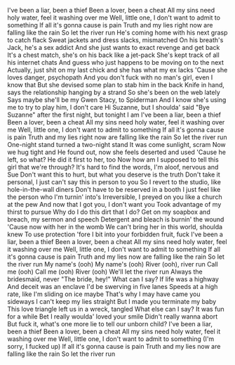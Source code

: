 I've been a liar, been a thief
Been a lover, been a cheat
All my sins need holy water, feel it washing over me
Well, little one, I don't want to admit to something
If all it's gonna cause is pain
Truth and my lies right now are falling like the rain
So let the river run
He's coming home with his next grasp to catch flack
Sweat jackets and dress slacks, mismatched
On his breath's Jack, he's a sex addict
And she just wants to exact revenge and get back
It's a chest match, she's on his back like a jet-pack
She's kept track of all his internet chats
And guess who just happens to be moving on to the next
Actually, just shit on my last chick and she has what my ex lacks
'Cause she loves danger, psychopath
And you don't fuck with no man's girl, even I know that
But she devised some plan to stab him in the back
Knife in hand, says the relationship hanging by a strand
So she's been on the web lately
Says maybe she'll be my Gwen Stacy, to Spiderman
And I know she's using me to try to play him, I don't care
Hi Suzanne, but I shoulda' said "Bye Suzanne" after the first night, but tonight I am
I've been a liar, been a thief
Been a lover, been a cheat
All my sins need holy water, feel it washing over me
Well, little one, I don't want to admit to something
If all it's gonna cause is pain
Truth and my lies right now are falling like the rain
So let the river run
One-night stand turned a two-night stand
It was come sunlight, scram
Now we hug tight and
He found out, now she feels deserted and used
'Cause he left, so what? He did it first to her, too
Now how am I supposed to tell this girl that we're through?
It's hard to find the words, I'm aloof, nervous and Sue
Don't want this to hurt, but what you deserve is the truth
Don't take it personal, I just can't say this in person to you
So I revert to the studio, like hole-in-the-wall diners
Don't have to be reserved in a booth
I just feel like the person who I'm turnin' into's
Irreversible, I preyed on you like a church at the pew
And now that I got you, I don't want you
Took advantage of my thirst to pursue
Why do I do this dirt that I do?
Get on my soapbox and breach, my sermon and speech
Detergent and bleach is burnin' the wound
'Cause now with her in the womb
We can't bring her in this world, shoulda knew
To use protection 'fore I bit into your forbidden fruit, fuck
I've been a liar, been a thief
Been a lover, been a cheat
All my sins need holy water, feel it washing over me
Well, little one, I don't want to admit to something
If all it's gonna cause is pain
Truth and my lies now are falling like the rain
So let the river run
My name's (ooh)
My name's (ooh)
River (ooh), river run
Call me (ooh)
Call me (ooh)
River (ooh)
We'll let the river run
Always the bridesmaid, never "The bride, hey!"
What can I say? If life was a highway
And deceit was an enclave
I'd be swerving in five lanes
Speeds at a high rate, like I'm sliding on ice maybe
That's why I may have came you sideways
I can't keep my lies straight
But I made you terminate my baby
This love triangle left us in a wreck, tangled
What else can I say? It was fun for a while
Bet I really woulda' loved your smile
Didn't really wanna abort
But fuck it, what's one more lie to tell our unborn child?
I've been a liar, been a thief
Been a lover, been a cheat
All my sins need holy water, feel it washing over me
Well, little one, I don't want to admit to something (I'm sorry, I fucked up)
If all it's gonna cause is pain
Truth and my lies now are falling like the rain
So let the river run